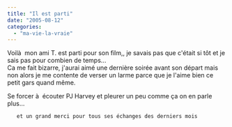 ```yaml
---
title: "Il est parti"
date: "2005-08-12"
categories: 
  - "ma-vie-la-vraie"
---
```


  
Voilà  mon ami T. est parti pour son film,, je savais pas que c'était si tôt et je sais pas pour combien de temps...  
Ca me fait bizarre, j'aurai aimé une dernière soirée avant son départ mais non alors je me contente de verser un larme parce que je l'aime bien ce petit gars quand même.  
  
Se forcer à  écouter PJ Harvey et pleurer un peu comme ça on en parle plus...  

       et un grand merci pour tous ses échanges des derniers mois
